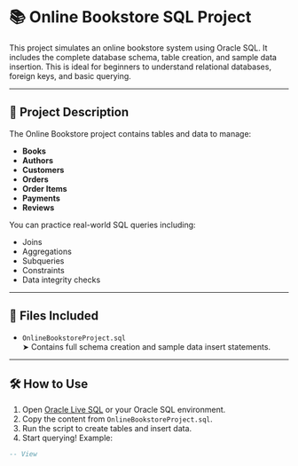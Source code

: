 # 📚 Online Bookstore SQL Project

This project simulates an online bookstore system using Oracle SQL. It includes the complete database schema, table creation, and sample data insertion. This is ideal for beginners to understand relational databases, foreign keys, and basic querying.

---

## 📌 Project Description

The Online Bookstore project contains tables and data to manage:

- **Books**
- **Authors**
- **Customers**
- **Orders**
- **Order Items**
- **Payments**
- **Reviews**

You can practice real-world SQL queries including:
- Joins
- Aggregations
- Subqueries
- Constraints
- Data integrity checks

---

## 📁 Files Included

- `OnlineBookstoreProject.sql`  
  ➤ Contains full schema creation and sample data insert statements.

---

## 🛠️ How to Use

1. Open [Oracle Live SQL](https://livesql.oracle.com) or your Oracle SQL environment.
2. Copy the content from `OnlineBookstoreProject.sql`.
3. Run the script to create tables and insert data.
4. Start querying! Example:

```sql
-- View
